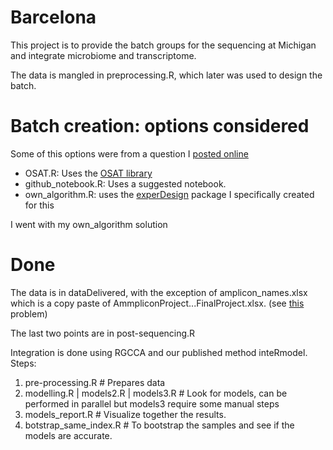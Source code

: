 # Barcelona

This project is to provide the batch groups for the sequencing at Michigan
and integrate microbiome and transcriptome.

The data is mangled in preprocessing.R, which later was used to design the batch.


# Batch creation: options considered

Some of this options were from a question I [posted online](https://bioinformatics.stackexchange.com/q/4765/48)

- OSAT.R: Uses the [OSAT library](https://bioconductor.org/packages/OSAT)
- github_notebook.R: Uses a suggested notebook.
- own_algorithm.R: uses the  [experDesign](https://github.com/llrs/experDesign) package I specifically created for this

I went with my own_algorithm solution

# Done

The data is in dataDelivered, with the exception of amplicon_names.xlsx which is a copy 
paste of AmmpliconProject...FinalProject.xlsx. (see [this](https://github.com/tidyverse/readxl/issues/513) problem)

The last two points are in post-sequencing.R

Integration is done using RGCCA and our published method inteRmodel.
Steps:
1. pre-processing.R # Prepares data
2. modelling.R | models2.R | models3.R # Look for models, can be performed in parallel but models3 require some manual steps
3. models_report.R # Visualize together the results. 
4. botstrap_same_index.R # To bootstrap the samples and see if the models are accurate.
